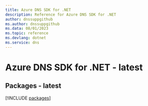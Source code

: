 ```yaml
---
title: Azure DNS SDK for .NET
description: Reference for Azure DNS SDK for .NET
author: dnssuppgithub
ms.author: dnssuppgithub
ms.data: 08/01/2023
ms.topic: reference
ms.devlang: dotnet
ms.service: dns
---
```

# Azure DNS SDK for .NET - latest
## Packages - latest
[!INCLUDE [packages](dns-index.md)]